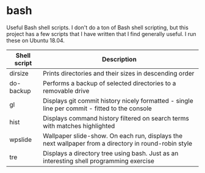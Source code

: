 # bash
Useful Bash shell scripts. I don't do a ton of Bash shell scripting, but this project has a few scripts that I have written that I find generally useful. I run these on Ubuntu 18.04.

| Shell script | Description |
| --- | --- |
| dirsize | Prints directories and their sizes in descending order |
| do-backup | Performs a backup of selected directories to a removable drive |
| gl | Displays git commit history nicely formatted - single line per commit - fitted to the console |
| hist | Displays command history filtered on search terms with matches highlighted |
| wpslide | Wallpaper slide-show. On each run, displays the next wallpaper from a directory in round-robin style |
| tre | Displays a directory tree using bash. Just as an interesting shell programming exercise |
